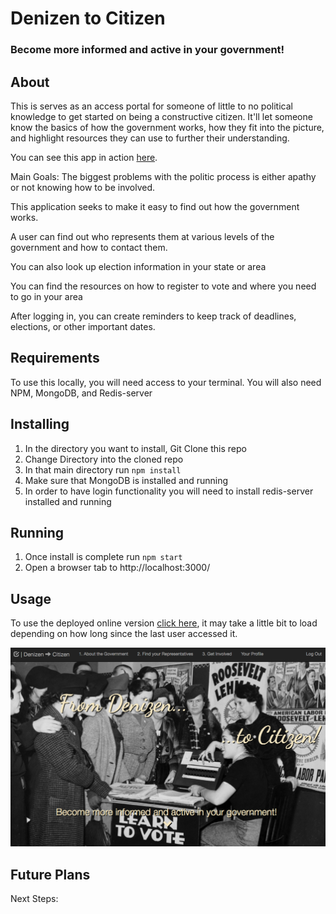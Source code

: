 # Denizen to Citizen
### Become more informed and active in your government!

## About
This is serves as an access portal for someone of little to no political knowledge to get started on being a constructive citizen. It'll let someone know the basics of how the government works, how they fit into the picture, and highlight resources they can use to further their understanding.

You can see this app in action [here](https://constructive-citizen.herokuapp.com/).

Main Goals:
The biggest problems with the politic process is either apathy or not knowing how to be involved.

This application seeks to make it easy to find out how the government works.

A user can find out who represents them at various levels of the government and how to contact them.

You can also look up election information in your state or area

You can find the resources on how to register to vote and where you need to go in your area

After logging in, you can create reminders to keep track of deadlines, elections, or other important dates.

## Requirements
To use this locally, you will need access to your terminal.
You will also need NPM, MongoDB, and Redis-server

## Installing
1. In the directory you want to install, Git Clone this repo
2. Change Directory into the cloned repo
3. In that main directory run `npm install`
4. Make sure that MongoDB is installed and running
5. In order to have login functionality you will need to install redis-server installed and running

## Running
1. Once install is complete run `npm start`
2. Open a browser tab to http://localhost:3000/

## Usage

To use the deployed online version [click here](https://constructive-citizen.herokuapp.com/), it may take a little bit to load depending on how long since the last user accessed it.

![Add other users](doc-images/title-screen.png)




## Future Plans
Next Steps:


